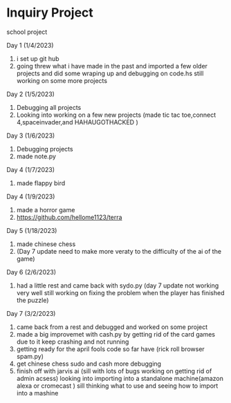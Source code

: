 # Inquiry Project
school project 


Day 1 (1/4/2023)
1. i set up git hub 
2. going threw what i have made in the past and imported a few older projects and did some wraping up and debugging on code.hs still working on some more projects

Day 2 (1/5/2023)
1. Debugging all projects 
2. Looking into working on a few new projects
(made tic tac toe,connect 4,spaceinvader,and HAHAUGOTHACKED ) 

Day 3 (1/6/2023)
1. Debugging projects 
2. made note.py 


Day 4 (1/7/2023)
1. made flappy bird 
 
Day 4 (1/9/2023)
1. made a horror game 
2. https://github.com/hellome1123/terra

Day 5 (1/18/2023)
1. made chinese chess
2. (Day 7 update need to make more veraty to the difficulty of the ai of the game) 

Day 6 (2/6/2023)
1. had a little rest and came back with sydo.py (day 7 update not working very well still working on fixing the problem when the player has finished the puzzle)


Day 7 (3/2/2023)
1. came back from a rest and debugged and worked on some project 
2. made a big improvemet with cash.py by getting rid of the card games due to it keep crashing and not running
3. getting ready for the april fools code so far have (rick roll browser spam.py)
4. get chinese chess sudo and cash more debugging
5. finish off with jarvis ai (sill with lots of bugs working on getting rid of admin acsess) looking into importing into a standalone machine(amazon alexa or cromecast ) sill thinking what to use and seeing how to import into a mashine 





